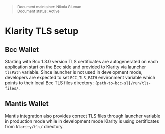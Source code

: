 <blockquote>
<sub>Document maintainer: Nikola Glumac<br/>Document status: Active</sub>
</blockquote>

# Klarity TLS setup


## Bcc Wallet

Starting with Bcc 1.3.0 version TLS certificates are autogenerated on each application start on the Bcc side and provided to Klarity via launcher `tlsPath` variable. Since launcher is not used in development mode, developers are expected to set `BCC_TLS_PATH` environment variable which points to their local Bcc TLS files directory: `{path-to-bcc-sl}/run/tls-files/`.

## Mantis Wallet

Mantis integration also provides correct TLS files through launcher variable in production mode while in development mode Klarity is using certificates from `klarity/tls/` directory.
